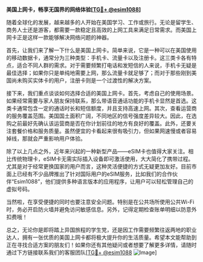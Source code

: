 **美国上网卡，畅享无国界的网络体验[[TG💪+ @esim1088](https://t.me/s/esim1088)]**

随着全球化的发展，越来越多的人开始在美国学习、工作或旅行。无论是留学生、商务人士还是游客，都需要一款稳定且高效的上网工具来满足日常需求。而美国上网卡正是这样一款能够解决网络问题的神器。

首先，让我们来了解一下什么是美国上网卡。简单来说，它是一种可以在美国使用的移动数据卡，通常分为三种类型：手机卡、流量卡以及注册卡。这三类卡各有特点，适合不同人群的需求。对于需要频繁打电话和发短信的人来说，手机卡无疑是最佳选择；如果你只是单纯地需要上网，那么流量卡就足够了；而对于那些刚到美国尚未购买实体卡的用户，注册卡则是一个过渡性的解决方案。

接下来，我们重点谈谈如何选择合适的美国上网卡。首先，考虑自己的使用场景。如果经常需要与家人朋友保持联系，那么带语音通话功能的手机卡显然是首选。这类卡通常包含一定的通话时长和短信额度，并且支持高速上网。其次，查看运营商的服务覆盖范围。美国国土面积广阔，不同地区的信号强度差异较大。因此，在选购之前最好先确认该运营商是否在你计划前往的地方有良好的覆盖。此外，还要关注套餐价格和服务质量。虽然便宜的卡看起来很有吸引力，但如果网速慢或者容易掉线，那就会严重影响用户体验。

除了以上几点之外，近年来兴起的一种新型产品——eSIM卡也值得大家关注。相比传统物理卡，eSIM卡无需实际插入设备即可激活使用，大大简化了携带过程。尤其是对于经常更换国家的用户而言，这种灵活便捷的方式无疑更加友好。目前市面上已经有不少品牌推出了针对国际用户的eSIM服务，比如我们的合作伙伴“Esim1088”，他们提供多种语言版本的应用程序，让用户可以轻松管理自己的虚拟号码。

当然啦，在享受便捷的同时也要注意安全问题。特别是在公共场所使用公共Wi-Fi时，务必开启防火墙并避免访问敏感信息。另外，记得定期检查账单明细以防意外扣费哦！

总之，无论你是即将踏上异国旅程的学生党，还是因工作需要频繁往返两地的职业达人，拥有一张优质的美国上网卡都将极大提升你的生活质量。希望本文能帮助到正在寻找合适方案的朋友们！如果你还有其他疑问或者想要了解更多详情，请随时通过下方链接联系我们的客服团队[[TG💪+ @esim1088](https://t.me/s/esim1088) ![Image](https://i.postimg.cc/4NQfJmqS/Snipaste-2025-05-13-00-14-12.png)]